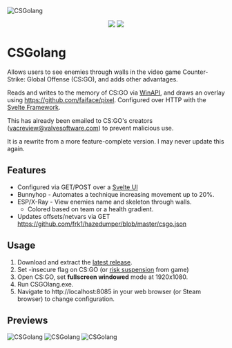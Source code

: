 ![CSGolang](https://i.imgur.com/LNNcd3u.png "Logo CSGolang")

<p align="center">
  <a href="https://forthebadge.com"><img src="https://forthebadge.com/images/badges/does-not-contain-msg.svg"></a>
  <a href="https://forthebadge.com"><img src="https://forthebadge.com/images/badges/made-with-go.svg"></a>
</p>

# CSGolang
 Allows users to see enemies through walls in the video game Counter-Strike: Global Offense (CS:GO), and adds other advantages.
 
 Reads and writes to the memory of CS:GO via [WinAPI](https://en.wikipedia.org/wiki/Windows_API), and draws an overlay using https://github.com/faiface/pixel. Configured over HTTP with the [Svelte Framework](https://github.com/sveltejs/svelte). 
 
This has already been emailed to CS:GO's creators (vacreview@valvesoftware.com) to prevent malicious use.

It is a rewrite from a more feature-complete version. I may never update this again.
 
## Features
- Configured via GET/POST over a [Svelte UI](https://github.com/sveltejs/svelte)
- Bunnyhop - Automates a technique increasing movement up to 20%.
- ESP/X-Ray - View enemies name and skeleton through walls.
  - Colored based on team or a health gradient.
- Updates offsets/netvars via GET https://github.com/frk1/hazedumper/blob/master/csgo.json

 ## Usage
 1. Download and extract the [latest release](https://github.com/f0nkey/CSGolang/releases).
 2. Set -insecure flag on CS:GO (or [risk suspension](https://support.steampowered.com/kb/7849-RADZ-6869/) from game)
 3. Open CS:GO, set **fullscreen windowed** mode at 1920x1080.
 4. Run CSGOlang.exe.
 5. Navigate to http://localhost:8085 in your web browser (or Steam browser) to change configuration.
 
## Previews

![CSGolang](https://i.imgur.com/F1ypEnr.gif "CS UI Preview")
![CSGolang](https://thumbs.gfycat.com/NeighboringEasygoingAfricanbushviper-small.gif "CS Wall Preview")
![CSGolang](https://thumbs.gfycat.com/ComplicatedPaltryGrizzlybear-size_restricted.gif "CS Wall Preview 2")
